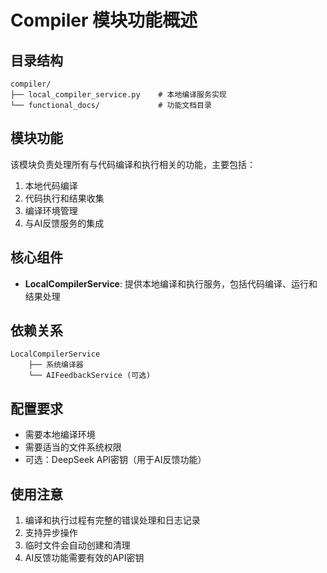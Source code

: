 # Compiler 模块功能概述

## 目录结构
```
compiler/
├── local_compiler_service.py    # 本地编译服务实现
└── functional_docs/             # 功能文档目录
```

## 模块功能
该模块负责处理所有与代码编译和执行相关的功能，主要包括：
1. 本地代码编译
2. 代码执行和结果收集
3. 编译环境管理
4. 与AI反馈服务的集成

## 核心组件
- **LocalCompilerService**: 提供本地编译和执行服务，包括代码编译、运行和结果处理

## 依赖关系
```
LocalCompilerService
    ├── 系统编译器
    └── AIFeedbackService (可选)
```

## 配置要求
- 需要本地编译环境
- 需要适当的文件系统权限
- 可选：DeepSeek API密钥（用于AI反馈功能）

## 使用注意
1. 编译和执行过程有完整的错误处理和日志记录
2. 支持异步操作
3. 临时文件会自动创建和清理
4. AI反馈功能需要有效的API密钥